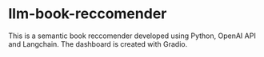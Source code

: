 # llm-book-reccomender
This is a semantic book reccomender developed using Python, OpenAI API and Langchain. The dashboard is created with Gradio.
